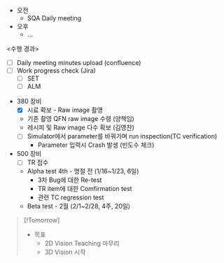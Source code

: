 - 오전
	- SQA Daily meeting
- 오후
	- ...

<수행 경과>
- [ ] Daily meeting minutes upload (confluence)
- [ ] Work progress check (Jira)
	- [ ] SET
	- [ ] ALM

- 380 장비
	- [x] 시료 확보 - Raw image 촬영
	- 기존 촬영 QFN raw image 수령 (양책임)
	- 레시피 및 Raw image 다수 확보 (김영찬)
	- [ ] Simulator에서 parameter를 바꿔가며 run inspection(TC verification)
		- Parameter 입력시 Crash 발생 (빈도수 체크)

- 500 장비
	- [ ] TR 접수
	- Alpha test 4th - 명절 전 (1/16~1/23, 6일)
		- 3차 Bug에 대한 Re-test
		- TR item에 대한 Comfirmation test
		- 관련 TC regression test
	- Beta test - 2월 (2/1~2/28, 4주, 20일)

>[!Tomorrow]
>- 목표
>	- 2D Vision Teaching 마무리
>	- 3D Vision 시작

